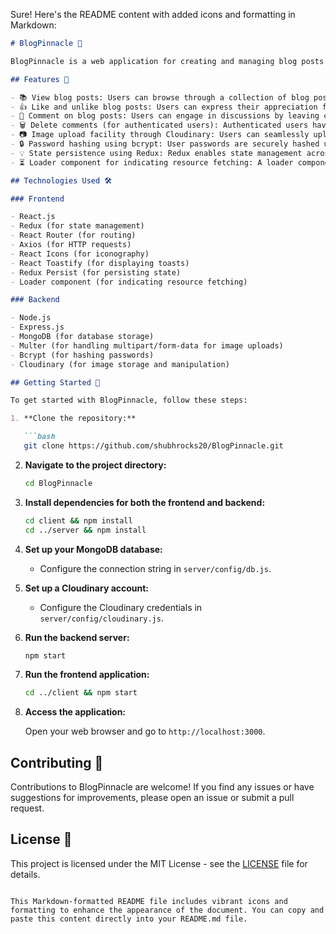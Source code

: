 
Sure! Here's the README content with added icons and formatting in Markdown:

```markdown
# BlogPinnacle 🚀

BlogPinnacle is a web application for creating and managing blog posts. It allows users to read and comment on blog posts, as well as like and unlike them. The application is built using React.js for the frontend and Node.js with Express.js for the backend.

## Features 🌟

- 📚 View blog posts: Users can browse through a collection of blog posts, accessing content easily.
- 👍 Like and unlike blog posts: Users can express their appreciation for posts by liking them, which helps gauge popularity.
- 💬 Comment on blog posts: Users can engage in discussions by leaving comments on blog posts, fostering community interaction.
- 🗑️ Delete comments (for authenticated users): Authenticated users have the privilege to remove their own comments, providing control over their contributions.
- 📷 Image upload facility through Cloudinary: Users can seamlessly upload images for their blog posts via Cloudinary, enhancing visual content.
- 🔒 Password hashing using bcrypt: User passwords are securely hashed using bcrypt, ensuring confidentiality and protection against unauthorized access.
- 💡 State persistence using Redux: Redux enables state management across components, ensuring consistency and efficiency in data handling.
- ⏳ Loader component for indicating resource fetching: A loader component visually indicates when resources are being fetched, improving user experience by providing feedback on ongoing operations.

## Technologies Used 🛠️

### Frontend

- React.js
- Redux (for state management)
- React Router (for routing)
- Axios (for HTTP requests)
- React Icons (for iconography)
- React Toastify (for displaying toasts)
- Redux Persist (for persisting state)
- Loader component (for indicating resource fetching)

### Backend

- Node.js
- Express.js
- MongoDB (for database storage)
- Multer (for handling multipart/form-data for image uploads)
- Bcrypt (for hashing passwords)
- Cloudinary (for image storage and manipulation)

## Getting Started 🚀

To get started with BlogPinnacle, follow these steps:

1. **Clone the repository:**

   ```bash
   git clone https://github.com/shubhrocks20/BlogPinnacle.git
```

2. **Navigate to the project directory:**

   ```bash
   cd BlogPinnacle
   ```
3. **Install dependencies for both the frontend and backend:**

   ```bash
   cd client && npm install
   cd ../server && npm install
   ```
4. **Set up your MongoDB database:**

   - Configure the connection string in `server/config/db.js`.
5. **Set up a Cloudinary account:**

   - Configure the Cloudinary credentials in `server/config/cloudinary.js`.
6. **Run the backend server:**

   ```bash
   npm start
   ```
7. **Run the frontend application:**

   ```bash
   cd ../client && npm start
   ```
8. **Access the application:**

   Open your web browser and go to `http://localhost:3000`.

## Contributing 🤝

Contributions to BlogPinnacle are welcome! If you find any issues or have suggestions for improvements, please open an issue or submit a pull request.

## License 📝

This project is licensed under the MIT License - see the [LICENSE](LICENSE) file for details.

```

This Markdown-formatted README file includes vibrant icons and formatting to enhance the appearance of the document. You can copy and paste this content directly into your README.md file.
```
